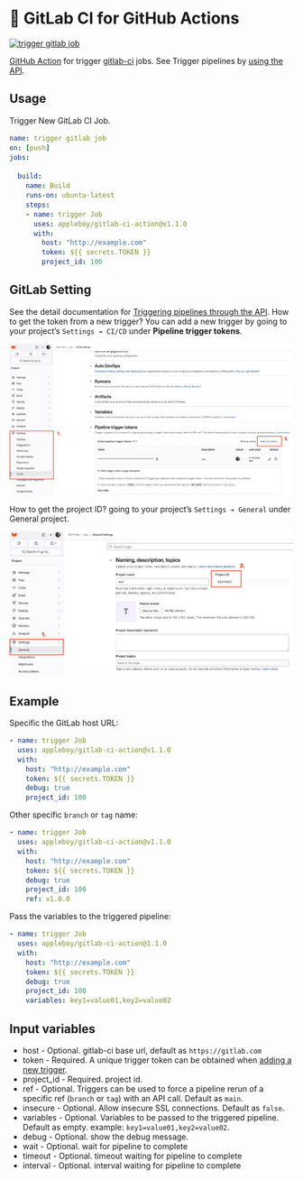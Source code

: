 # 🚀 GitLab CI for GitHub Actions

[![trigger gitlab job](https://github.com/appleboy/gitlab-ci-action/actions/workflows/ci.yml/badge.svg)](https://github.com/appleboy/gitlab-ci-action/actions/workflows/ci.yml)

[GitHub Action](https://github.com/features/actions) for trigger [gitlab-ci](https://about.gitlab.com/gitlab-ci) jobs. See Trigger pipelines by [using the API](https://docs.gitlab.com/ee/ci/triggers/index.html).

## Usage

Trigger New GitLab CI Job.

```yml
name: trigger gitlab job
on: [push]
jobs:

  build:
    name: Build
    runs-on: ubuntu-latest
    steps:
    - name: trigger Job
      uses: appleboy/gitlab-ci-action@v1.1.0
      with:
        host: "http://example.com"
        token: ${{ secrets.TOKEN }}
        project_id: 100

```

## GitLab Setting

See the detail documentation for [Triggering pipelines through the API](https://docs.gitlab.com/ee/ci/triggers/). How to get the token from a new trigger? You can add a new trigger by going to your project’s `Settings ➔ CI/CD` under **Pipeline trigger tokens**.

![token](./images/newtoken.png)

How to get the project ID? going to your project’s `Settings ➔ General` under General project.

![projectID](./images/setting.png)

## Example

Specific the GitLab host URL:

```yml
- name: trigger Job
  uses: appleboy/gitlab-ci-action@v1.1.0
  with:
    host: "http://example.com"
    token: ${{ secrets.TOKEN }}
    debug: true
    project_id: 100
```

Other specific `branch` or `tag` name:

```yml
- name: trigger Job
  uses: appleboy/gitlab-ci-action@v1.1.0
  with:
    host: "http://example.com"
    token: ${{ secrets.TOKEN }}
    debug: true
    project_id: 100
    ref: v1.0.0
```

Pass the variables to the triggered pipeline:

```yml
- name: trigger Job
  uses: appleboy/gitlab-ci-action@1.1.0
  with:
    host: "http://example.com"
    token: ${{ secrets.TOKEN }}
    debug: true
    project_id: 100
    variables: key1=value01,key2=value02
```

## Input variables

* host - Optional. gitlab-ci base url, default as `https://gitlab.com`
* token - Required. A unique trigger token can be obtained when [adding a new trigger](https://docs.gitlab.com/ee/ci/triggers/index.html).
* project_id - Required. project id.
* ref - Optional. Triggers can be used to force a pipeline rerun of a specific ref (`branch` or `tag`) with an API call. Default as `main`.
* insecure - Optional. Allow insecure SSL connections. Default as `false`.
* variables - Optional. Variables to be passed to the triggered pipeline. Default as empty. example: `key1=value01,key2=value02`.
* debug - Optional. show the debug message.
* wait - Optional. wait for pipeline to complete
* timeout - Optional. timeout waiting for pipeline to complete
* interval - Optional. interval waiting for pipeline to complete
